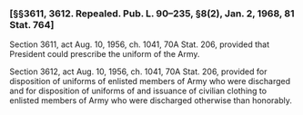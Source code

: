 ### [§§3611, 3612. Repealed. Pub. L. 90–235, §8(2), Jan. 2, 1968, 81 Stat. 764] ###

Section 3611, act Aug. 10, 1956, ch. 1041, 70A Stat. 206, provided that President could prescribe the uniform of the Army.

Section 3612, act Aug. 10, 1956, ch. 1041, 70A Stat. 206, provided for disposition of uniforms of enlisted members of Army who were discharged and for disposition of uniforms of and issuance of civilian clothing to enlisted members of Army who were discharged otherwise than honorably.
